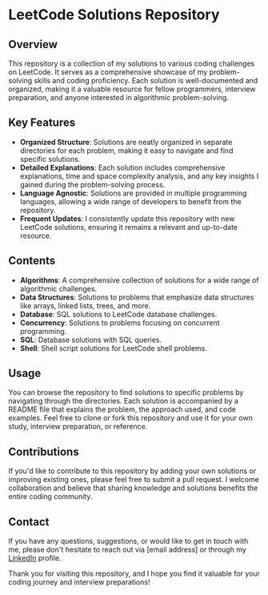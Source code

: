 # LeetCode Solutions Repository

## Overview

This repository is a collection of my solutions to various coding challenges on LeetCode. It serves as a comprehensive showcase of my problem-solving skills and coding proficiency. Each solution is well-documented and organized, making it a valuable resource for fellow programmers, interview preparation, and anyone interested in algorithmic problem-solving.

## Key Features

- **Organized Structure**: Solutions are neatly organized in separate directories for each problem, making it easy to navigate and find specific solutions.
- **Detailed Explanations**: Each solution includes comprehensive explanations, time and space complexity analysis, and any key insights I gained during the problem-solving process.
- **Language Agnostic**: Solutions are provided in multiple programming languages, allowing a wide range of developers to benefit from the repository.
- **Frequent Updates**: I consistently update this repository with new LeetCode solutions, ensuring it remains a relevant and up-to-date resource.

## Contents

- **Algorithms**: A comprehensive collection of solutions for a wide range of algorithmic challenges.
- **Data Structures**: Solutions to problems that emphasize data structures like arrays, linked lists, trees, and more.
- **Database**: SQL solutions to LeetCode database challenges.
- **Concurrency**: Solutions to problems focusing on concurrent programming.
- **SQL**: Database solutions with SQL queries.
- **Shell**: Shell script solutions for LeetCode shell problems.

## Usage

You can browse the repository to find solutions to specific problems by navigating through the directories. Each solution is accompanied by a README file that explains the problem, the approach used, and code examples. Feel free to clone or fork this repository and use it for your own study, interview preparation, or reference.

## Contributions

If you'd like to contribute to this repository by adding your own solutions or improving existing ones, please feel free to submit a pull request. I welcome collaboration and believe that sharing knowledge and solutions benefits the entire coding community.

## Contact

If you have any questions, suggestions, or would like to get in touch with me, please don't hesitate to reach out via [email address] or through my [LinkedIn](https://www.linkedin.com/in/yourprofile) profile.

Thank you for visiting this repository, and I hope you find it valuable for your coding journey and interview preparations!
